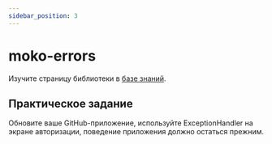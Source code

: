 ```yaml
---
sidebar_position: 3
---
```


# moko-errors

Изучите страницу библиотеки в [базе знаний](../../learning/libraries/moko/moko-errors).  

## Практическое задание
Обновите ваше GitHub-приложение, используйте ExceptionHandler на экране авторизации, поведение приложения должно остаться прежним.
